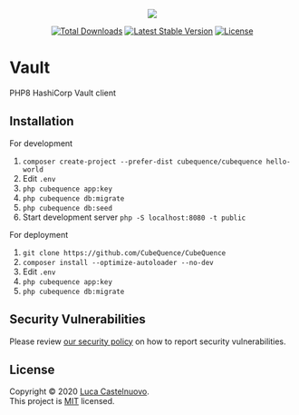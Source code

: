 <p align="center"><a href="https://github.com/CubeQuence/vault"><img src="https://rawcdn.githack.com/CubeQuence/CubeQuence/855a8fe836989ca40c4e50a889362975eab9ac43/public/assets/images/banner.png"></a></p>

<p align="center">
<a href="https://packagist.org/packages/cubequence/vault"><img src="https://poser.pugx.org/cubequence/vault/d/total.svg" alt="Total Downloads"></a>
<a href="https://packagist.org/packages/cubequence/vault"><img src="https://poser.pugx.org/cubequence/vault/v/stable.svg" alt="Latest Stable Version"></a>
<a href="https://packagist.org/packages/cubequence/vault"><img src="https://poser.pugx.org/cubequence/vault/license.svg" alt="License"></a>
</p>

# Vault

PHP8 HashiCorp Vault client

## Installation

For development

1. `composer create-project --prefer-dist cubequence/cubequence hello-world`
2. Edit `.env`
3. `php cubequence app:key`
4. `php cubequence db:migrate`
5. `php cubequence db:seed`
6. Start development server `php -S localhost:8080 -t public`

For deployment

1. `git clone https://github.com/CubeQuence/CubeQuence`
2. `composer install --optimize-autoloader --no-dev`
3. Edit `.env`
4. `php cubequence app:key`
5. `php cubequence db:migrate`

## Security Vulnerabilities

Please review [our security policy](https://github.com/CubeQuence/vault/security/policy) on how to report security vulnerabilities.

## License

Copyright © 2020 [Luca Castelnuovo](https://github.com/Luca-Castelnuovo). <br />
This project is [MIT](LICENSE.md) licensed.
